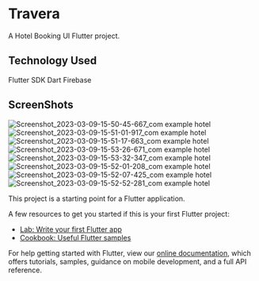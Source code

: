 # Travera

A Hotel Booking UI Flutter project.

## Technology Used

Flutter SDK
Dart
Firebase

## ScreenShots
![Screenshot_2023-03-09-15-50-45-667_com example hotel](https://user-images.githubusercontent.com/76468176/223997058-74a2c81b-69e3-44ef-94c1-ea2dfb8032e2.jpg)
![Screenshot_2023-03-09-15-51-01-917_com example hotel](https://user-images.githubusercontent.com/76468176/223997126-e85f2246-556b-44b2-addb-512e1e3e6d06.jpg)
![Screenshot_2023-03-09-15-51-17-663_com example hotel](https://user-images.githubusercontent.com/76468176/223997182-c6e9f41f-4d50-4b7e-b189-5ae9fb56aaa9.jpg)
![Screenshot_2023-03-09-15-53-26-671_com example hotel](https://user-images.githubusercontent.com/76468176/223997250-83024112-46be-464a-a480-68cb9838d191.jpg)
![Screenshot_2023-03-09-15-53-32-347_com example hotel](https://user-images.githubusercontent.com/76468176/223997267-c7805299-1947-4133-9004-e0fc62741221.jpg)
![Screenshot_2023-03-09-15-52-01-208_com example hotel](https://user-images.githubusercontent.com/76468176/223997378-39fa887c-a5db-47f6-bbe4-8168a8d4c66d.jpg)
![Screenshot_2023-03-09-15-52-07-425_com example hotel](https://user-images.githubusercontent.com/76468176/223997413-7459b1a0-02b3-4b41-8b00-1af46519d4e7.jpg)
![Screenshot_2023-03-09-15-52-52-281_com example hotel](https://user-images.githubusercontent.com/76468176/223997439-2c801f75-8b11-4929-9b7d-fcc4c88310e1.jpg)


This project is a starting point for a Flutter application.

A few resources to get you started if this is your first Flutter project:

- [Lab: Write your first Flutter app](https://flutter.dev/docs/get-started/codelab)
- [Cookbook: Useful Flutter samples](https://flutter.dev/docs/cookbook)

For help getting started with Flutter, view our
[online documentation](https://flutter.dev/docs), which offers tutorials,
samples, guidance on mobile development, and a full API reference.
